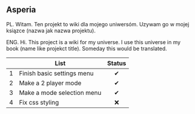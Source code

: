 ## Asperia

PL.
Witam. Ten projekt to wiki dla mojego uniwersóm.
Uzywam go w mojej ksiązce (nazwa jak nazwa projektu).

ENG.
Hi. This project is a wiki for my universe. 
I use this universe in my book (name like projekct title).
Someday this would be translated.

|   | List                       | Status |
|---|----------------------------|:------:|
| 1 | Finish basic settings menu |    ✔   |
| 2 | Make a 2 player mode       |    ✔   |
| 3 | Make a mode selection menu |    ✔   |
| 4 | Fix css styling            |    ❌  |


